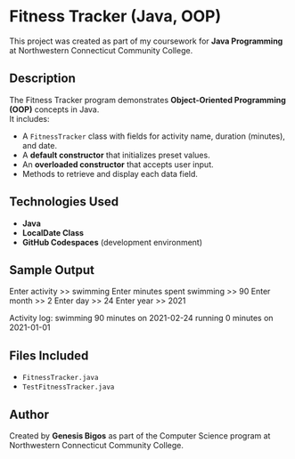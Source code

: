 # Fitness Tracker (Java, OOP)
This project was created as part of my coursework for **Java Programming** at Northwestern Connecticut Community College.

## Description
The Fitness Tracker program demonstrates **Object-Oriented Programming (OOP)** concepts in Java.  
It includes:
- A `FitnessTracker` class with fields for activity name, duration (minutes), and date.
- A **default constructor** that initializes preset values.
- An **overloaded constructor** that accepts user input.
- Methods to retrieve and display each data field.

## Technologies Used
- **Java**
- **LocalDate Class**
- **GitHub Codespaces** (development environment)

## Sample Output
Enter activity >> swimming
Enter minutes spent swimming >> 90
Enter month >> 2
Enter day >> 24
Enter year >> 2021

Activity log:
swimming 90 minutes on 2021-02-24
running 0 minutes on 2021-01-01

## Files Included
- `FitnessTracker.java`
- `TestFitnessTracker.java`

## Author
Created by **Genesis Bigos** as part of the Computer Science program at Northwestern Connecticut Community College.
